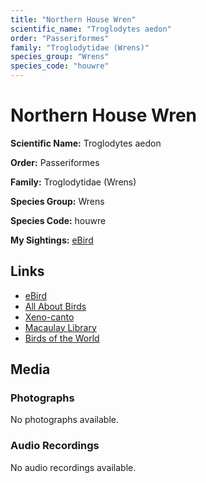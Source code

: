 ```yaml
---
title: "Northern House Wren"
scientific_name: "Troglodytes aedon"
order: "Passeriformes"
family: "Troglodytidae (Wrens)"
species_group: "Wrens"
species_code: "houwre"
---
```


# Northern House Wren

**Scientific Name:** Troglodytes aedon

**Order:** Passeriformes

**Family:** Troglodytidae (Wrens)

**Species Group:** Wrens

**Species Code:** houwre

**My Sightings:** [eBird](https://ebird.org/lifelist?r=world&time=life&spp=houwre)

## Links
* [eBird](https://ebird.org/species/houwre) 
* [All About Birds](https://www.allaboutbirds.org/guide/houwre) 
* [Xeno-canto](https://www.xeno-canto.org/species/houwre) 
* [Macaulay Library](https://search.macaulaylibrary.org/catalog?taxonCode=houwre&sort=rating_rank_desc)
* [Birds of the World](https://birdsoftheworld.org/bow/species/houwre)

## Media
### Photographs
No photographs available.

### Audio Recordings
No audio recordings available.
